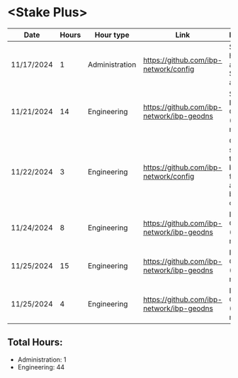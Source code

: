 # \<Stake Plus\>
| Date | Hours | Hour type | Link | Description | 
|---|---|---|---|---|
| 11/17/2024 | 1 | Administration | https://github.com/ibp-network/config | Spent 1 hour testing and adding Stkd.io to active set
| 11/21/2024 | 14 | Engineering | https://github.com/ibp-network/ibp-geodns | Starting IBP-GeoDNS v2 (Code refactor)
| 11/22/2024 | 3 | Engineering | https://github.com/ibp-network/config | Creating structures to store billing info for automatic billing calculation
| 11/24/2024 | 8 | Engineering | https://github.com/ibp-network/ibp-geodns | IBP-GeoDNS v2 (Code refactor)
| 11/25/2024 | 15 | Engineering | https://github.com/ibp-network/ibp-geodns | IBP-GeoDNS v2 (Code refactor)
| 11/25/2024 | 4 | Engineering | https://github.com/ibp-network/ibp-geodns | IBP-GeoDNS v2 (Code refactor)

## Total Hours:
- Administration: 1
- Engineering: 44
